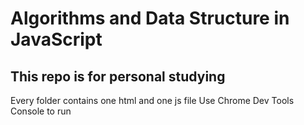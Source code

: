 # Algorithms and Data Structure in JavaScript

## This repo is for personal studying

Every folder contains one html and one js file
Use Chrome Dev Tools Console to run
